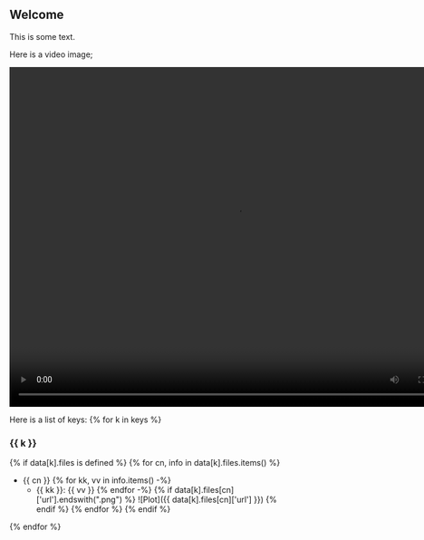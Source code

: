 <style>
    @page {
        size: letter landscape;
        margin: 2cm;
    }
</style>

## Welcome

This is some text.

Here is a video image;

<video controls="controls" width="800" height="600" name="Video Name">
   <source src="/Users/ana/dev/precipy/demo/file_example_MOV_480_700kB.mov">
    Video tag not supported.
</video>

Here is a list of keys:
{% for k in keys %}
### {{ k }}

{% if data[k].files is defined %}
{% for cn, info in data[k].files.items() %}
- {{ cn  }}
{% for kk, vv in info.items() -%}
     - {{ kk }}: {{ vv }}
{% endfor -%}
{% if data[k].files[cn]['url'].endswith(".png") %}
![Plot]({{ data[k].files[cn]['url'] }})
{% endif %}
{% endfor %}
{% endif %}


{% endfor %}

